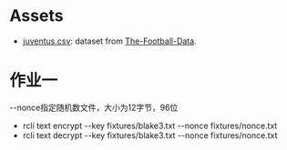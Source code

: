 # Assets

- [juventus.csv](./juventus.csv): dataset from [The-Football-Data](https://github.com/buckthorndev/The-Football-Data).

# 作业一
--nonce指定随机数文件，大小为12字节，96位
- rcli text encrypt --key fixtures/blake3.txt --nonce fixtures/nonce.txt
- rcli text decrypt --key fixtures/blake3.txt --nonce fixtures/nonce.txt
